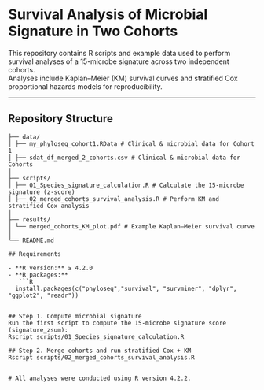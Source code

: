 # Survival Analysis of Microbial Signature in Two Cohorts

This repository contains R scripts and example data used to perform survival analyses of a 15-microbe signature across two independent cohorts.  
Analyses include Kaplan–Meier (KM) survival curves and stratified Cox proportional hazards models for reproducibility.

---

## Repository Structure

```text
├── data/
│ ├── my_phyloseq_cohort1.RData # Clinical & microbial data for Cohort 1
│ ├── sdat_df_merged_2_cohorts.csv # Clinical & microbial data for Cohorts
│
├── scripts/
│ ├── 01_Species_signature_calculation.R # Calculate the 15-microbe signature (z-score)
│ ├── 02_merged_cohorts_survival_analysis.R # Perform KM and stratified Cox analysis
│
├── results/
│ └── merged_cohorts_KM_plot.pdf # Example Kaplan–Meier survival curve
│
└── README.md

## Requirements

- **R version:** ≥ 4.2.0  
- **R packages:**
   ```R
  install.packages(c("phyloseq","survival", "survminer", "dplyr", "ggplot2", "readr"))


## Step 1. Compute microbial signature
Run the first script to compute the 15-microbe signature score (signature_zsum):
Rscript scripts/01_Species_signature_calculation.R

## Step 2. Merge cohorts and run stratified Cox + KM
Rscript scripts/02_merged_cohorts_survival_analysis.R


# All analyses were conducted using R version 4.2.2.